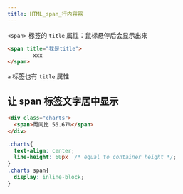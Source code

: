 ```yaml
---
title: HTML_span_行内容器
---
```

`<span>` 标签的 `title`  属性：鼠标悬停后会显示出来

```html
<span title="我是title">  
        xxx  
</span> 
```

`a` 标签也有 `title`  属性 

## 让 span 标签文字居中显示 

```html
<div class="charts">  
  <span>周同比 56.67%</span>
</div>
```



```css
.charts{  
  text-align: center;  
  line-height: 60px  /* equal to container height */;
}  
.charts span{  
  display: inline-block;  
}
```
